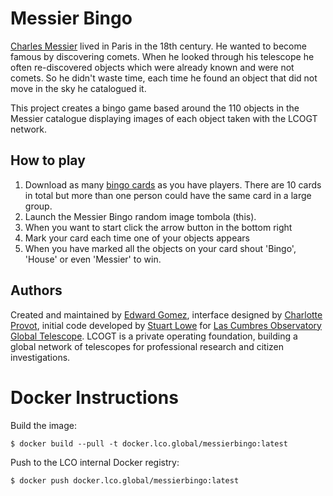 Messier Bingo
=============

[Charles Messier](https://en.wikipedia.org/wiki/Charles_Messier) lived in Paris in the 18th century. He wanted to become famous by discovering comets. When he looked through his telescope he often re-discovered objects which were already known and were not comets. So he didn't waste time, each time he found an object that did not move in the sky he catalogued it.

This project creates a bingo game based around the 110 objects in the Messier catalogue displaying images of each object taken with the LCOGT network.

How to play
-----------
 1. Download as many [bingo cards](http://lcogt.net/education/messierbingo) as you have players. There are 10 cards in total but more than one person could have the same card in a large group.
 1. Launch the Messier Bingo random image tombola (this).
 1. When you want to start click the arrow button in the bottom right
 1. Mark your card each time one of your objects appears
 1. When you have marked all the objects on your card shout 'Bingo', 'House' or even 'Messier' to win.

Authors
-------
Created and maintained by [Edward Gomez](http://lcogt.net/user/egomez), interface designed by [Charlotte Provot](http://www.charlotteprovot.com/), initial code developed by [Stuart Lowe](http://strudel.org.uk) for [Las Cumbres Observatory Global Telescope](http://lcogt.net/). LCOGT is a private operating foundation, building a global network of telescopes for professional research and citizen investigations.

Docker Instructions
===================

Build the image:

    $ docker build --pull -t docker.lco.global/messierbingo:latest

Push to the LCO internal Docker registry:

    $ docker push docker.lco.global/messierbingo:latest
